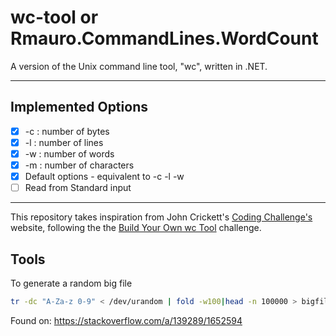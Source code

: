 # wc-tool or Rmauro.CommandLines.WordCount

A version of the Unix command line tool, "wc", written in .NET.

---

## Implemented Options

- [x] -c : number of bytes
- [x] -l : number of lines
- [x] -w : number of words
- [x] -m : number of characters
- [x] Default options - equivalent to -c -l -w
- [ ] Read from Standard input

---

This repository takes inspiration from John Crickett's [Coding Challenge's](https://codingchallenges.fyi/) website, following the the [Build Your Own wc Tool](https://codingchallenges.fyi/challenges/challenge-wc) challenge. 


## Tools

To generate a random big file

```bash
tr -dc "A-Za-z 0-9" < /dev/urandom | fold -w100|head -n 100000 > bigfile.txt
```

Found on: https://stackoverflow.com/a/139289/1652594